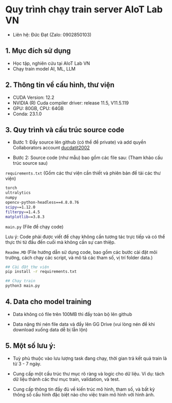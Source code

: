 # Quy trình chạy train server AIoT Lab VN

- Liên hệ: Đức Đạt (Zalo: 0902850103)

## 1. Mục đích sử dụng
- Học tập, nghiên cứu tại AIoT Lab VN
- Chạy train model AI, ML, LLM 

## 2. Thông tin về cấu hình, thư viện
- CUDA Version: 12.2
- NVIDIA (R) Cuda compiler driver: release 11.5, V11.5.119
- GPU: 80GB, CPU: 64GB
- Conda: 23.1.0

## 3. Quy trình và cấu trúc source code 
- Bước 1: Đẩy source lên github (có thể để private) và add quyền Collaborators account [ducdatit2002](https://www.github.com/ducdatit2002)

- Bước 2: Source code (như mẫu) bao gồm các file sau: 
(Tham khảo cấu trúc source sau)

```requirements.txt```
(Gồm các thư viện cần thiết và phiên bản để tải các thư viện)
```bash 
torch
ultralytics
numpy
opencv-python-headless==4.8.0.76
scipy==1.12.0
filterpy==1.4.5
matplotlib==3.8.3
```

```main.py``` 
(File để chạy code)

Lưu ý: Code phải được viết để chạy không cần tương tác trực tiếp và có thể thực thi từ đầu đến cuối mà không cần sự can thiệp.

```Readme.MD```
(File hướng dẫn sử dụng code, bao gồm các bước cài đặt môi trường, cách chạy các script, và mô tả các tham số, vị trí folder data.)
```bash
## Cài đặt thư viện
pip install -r requirements.txt

## Chạy train
python3 main.py
```

## 4. Data cho model training

- Data không có file trên 100MB thì đẩy toàn bộ lên github

- Data nặng thì nén file data và đẩy lên GG Drive (vui lòng nén để khi download xuống data dễ bị lẫn lộn)

## 5. Một số lưu ý:
- Tuỳ phù thuộc vào lưu lượng task đang chạy, thời gian trả kết quả train là từ 3 - 7 ngày.

- Cung cấp một cấu trúc thư mục rõ ràng và logic cho dữ liệu. Ví dụ: tách dữ liệu thành các thư mục train, validation, và test.

- Cung cấp thông tin đầy đủ về kiến trúc mô hình, tham số, và bất kỳ thông số cấu hình đặc biệt nào cho việc train mô hình với hình ảnh.